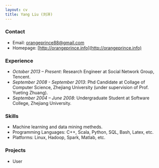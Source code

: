 ```yaml
---
layout: cv
title: Yang Liu (刘洋)
---
```



### Contact

* Email: [orangeprince88@gmail.com](mailto:orangeprince88@gmail.com)
* Homepage: [http://orangeprince.info](http://orangeprince.info)
	
### Experience

* *October 2013 – Present*: Research Engineer at Social Network Group, Tencent.
* *September 2008 - September 2013*: Phd Candidate at Collage of Computer Science, Zhejiang University (under supervision of Prof. Yueting Zhuang).
* *September 2004 – June 2008*: Undergraduate Student at Software College, Zhejiang University.

### Skills
* Machine learning and data mining metheds.
* Programming Languages: C++, Scala, Python, SQL, Bash, Latex, etc.
* Platforms: Linux, Hadoop, Spark, Matlab, etc.

### Projects
* User 
